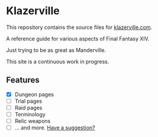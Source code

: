 
# Klazerville

This repository contains the source files for [klazerville.com](https://klazerville.com).

A reference guide for various aspects of Final Fantasy XIV.

Just trying to be as great as Manderville.

This site is a continuous work in progress.

## Features

- [x] Dungeon pages
- [ ] Trial pages
- [ ] Raid pages
- [ ] Terminology
- [ ] Relic weapons
- [ ] ... and more. [Have a suggestion?](https://github.com/haothitran/klazerville/issues)
